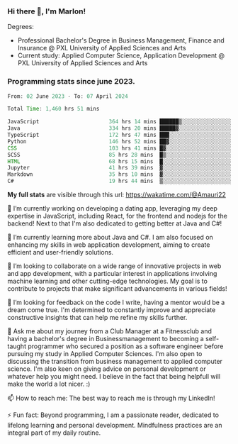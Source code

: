 
### Hi there 👋, I'm Marlon!

Degrees: 
- Professional Bachelor's Degree in Business Management, Finance and Insurance @ PXL University of Applied Sciences and Arts
- Current study: Applied Computer Science, Application Development @ PXL University of Applied Sciences and Arts

### Programming stats since june 2023.
<!--START_SECTION:waka-->

```java
From: 02 June 2023 - To: 07 April 2024

Total Time: 1,460 hrs 51 mins

JavaScript                      364 hrs 14 mins ██████▒░░░░░░░░░░░░░░░░░░   24.87 %
Java                            334 hrs 20 mins █████▓░░░░░░░░░░░░░░░░░░░   22.83 %
TypeScript                      172 hrs 47 mins ███░░░░░░░░░░░░░░░░░░░░░░   11.80 %
Python                          146 hrs 52 mins ██▓░░░░░░░░░░░░░░░░░░░░░░   10.03 %
CSS                             103 hrs 41 mins █▓░░░░░░░░░░░░░░░░░░░░░░░   07.08 %
SCSS                            85 hrs 28 mins  █▒░░░░░░░░░░░░░░░░░░░░░░░   05.84 %
HTML                            68 hrs 15 mins  █░░░░░░░░░░░░░░░░░░░░░░░░   04.66 %
Jupyter                         41 hrs 39 mins  ▓░░░░░░░░░░░░░░░░░░░░░░░░   02.84 %
Markdown                        35 hrs 10 mins  ▓░░░░░░░░░░░░░░░░░░░░░░░░   02.40 %
C#                              19 hrs 44 mins  ▒░░░░░░░░░░░░░░░░░░░░░░░░   01.35 %
```

<!--END_SECTION:waka-->
**My full stats** are visible through this url: https://wakatime.com/@Amauri22



🔭 I’m currently working on developing a dating app, leveraging my deep expertise in JavaScript, including React, for the frontend and nodejs for the backend! Next to that I'm also dedicated to getting better at Java and C#!

🌱 I’m currently learning more about Java and C#. I am also focused on enhancing my skills in web application development, aiming to create efficient and user-friendly solutions.

👯 I’m looking to collaborate on a wide range of innovative projects in web and app development, with a particular interest in applications involving machine learning and other cutting-edge technologies. My goal is to contribute to projects that make significant advancements in various fields!

🤔 I’m looking for feedback on the code I write, having a mentor would be a dream come true. I'm determined to constantly improve and appreciate constructive insights that can help me refine my skills further.

💬 Ask me about my journey from a Club Manager at a Fitnessclub and having a bachelor's degree in Businessmanagement to becoming a self-taught programmer who secured a position as a software engineer before pursuing my study in Applied Computer Sciences. I'm also open to discussing the transition from business management to applied computer science. I'm also keen on giving advice on personal development or whatever help you might need. I believe in the fact that being helpfull will make the world a lot nicer. :)

📫 How to reach me: The best way to reach me is through my LinkedIn!

⚡ Fun fact: Beyond programming, I am a passionate reader, dedicated to lifelong learning and personal development. Mindfulness practices are an integral part of my daily routine.


